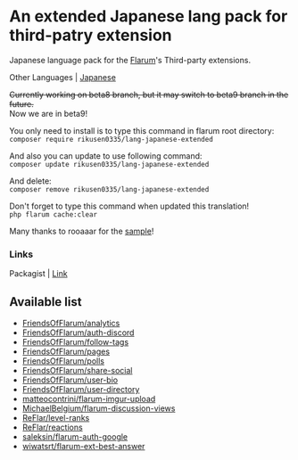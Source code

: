 # An extended Japanese lang pack for third-patry extension
Japanese language pack for the [Flarum](https://flarum.org/)'s Third-party extensions.  

Other Languages | [Japanese](/)

~~Currently working on beta8 branch, but it may switch to beta9 branch in the future.~~  
Now we are in beta9!  

You only need to install is to type this command in flarum root directory:  
`composer require rikusen0335/lang-japanese-extended`

And also you can update to use following command:  
`composer update rikusen0335/lang-japanese-extended`

And delete:  
`composer remove rikusen0335/lang-japanese-extended`

Don't forget to type this command when updated this translation!  
`php flarum cache:clear`  


Many thanks to rooaaar for the [sample](https://github.com/rooaaar/lang-french-extended)!

### Links
Packagist | [Link](https://packagist.org/packages/rikusen0335/lang-japanese-extended)

## Available list
- [FriendsOfFlarum/analytics](https://github.com/FriendsOfFlarum/analytics)
- [FriendsOfFlarum/auth-discord](https://github.com/FriendsOfFlarum/auth-discord)
- [FriendsOfFlarum/follow-tags](https://github.com/FriendsOfFlarum/follow-tags)
- [FriendsOfFlarum/pages](https://github.com/FriendsOfFlarum/pages)
- [FriendsOfFlarum/polls](https://github.com/FriendsOfFlarum/polls)
- [FriendsOfFlarum/share-social](https://github.com/FriendsOfFlarum/share-social)
- [FriendsOfFlarum/user-bio](https://github.com/FriendsOfFlarum/user-bio)
- [FriendsOfFlarum/user-directory](https://github.com/FriendsOfFlarum/user-directory)
- [matteocontrini/flarum-imgur-upload](https://github.com/matteocontrini/flarum-imgur-upload)
- [MichaelBelgium/flarum-discussion-views](https://github.com/MichaelBelgium/flarum-discussion-views)
- [ReFlar/level-ranks](https://github.com/ReFlar/level-ranks)
- [ReFlar/reactions](https://github.com/ReFlar/reactions)
- [saleksin/flarum-auth-google](https://github.com/saleksin/flarum-auth-google)
- [wiwatsrt/flarum-ext-best-answer](https://github.com/wiwatsrt/flarum-ext-best-answer)